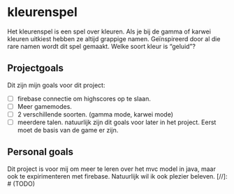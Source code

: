 # kleurenspel
Het kleurenspel is een spel over kleuren. Als je bij de gamma of karwei kleuren uitkiest hebben ze altijd grappige namen. Geïnspireerd door al die rare namen wordt dit spel gemaakt.
Welke soort kleur is “geluid”?

## Projectgoals
Dit zijn mijn goals voor dit project:
- [ ] firebase connectie om highscores op te slaan.
- [ ] Meer gamemodes.
- [ ] 2 verschillende soorten. (gamma mode, karwei mode)
- [ ] meerdere talen.
natuurlijk zijn dit goals voor later in het project. Eerst moet de basis van de game er zijn.

## Personal goals
Dit project is voor mij om meer te leren over het mvc model in java, maar ook te expirimenteren met firebase. Natuurlijk wil ik ook plezier beleven.
[//]: # (TODO)
